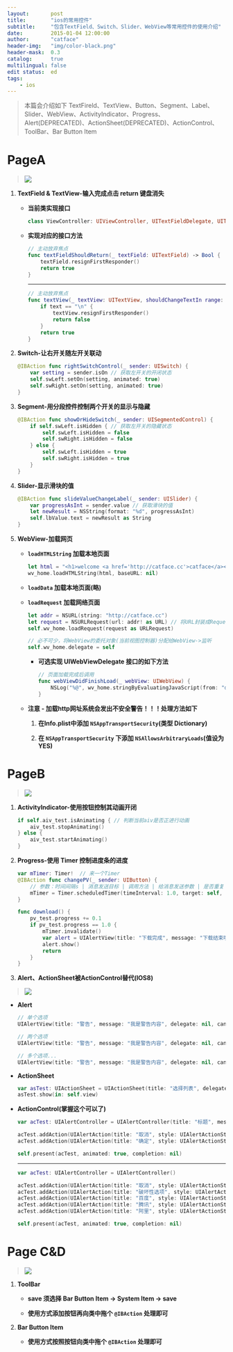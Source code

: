```yaml
---
layout:       post
title:        "ios的常用控件"
subtitle:     "包含TextField、Switch、Slider、WebView等常用控件的使用介绍"
date:         2015-01-04 12:00:00
author:       "catface"
header-img:   "img/color-black.png"
header-mask:  0.3
catalog:      true
multilingual: false
edit status:  ed
tags:
    - ios
---
```


> 本篇会介绍如下 TextFireld、TextView、Button、Segment、Label、Slider、WebView、ActivityIndicator、Progress、Alert(DEPRECATED)、ActionSheet(DEPRECATED)、ActionControl、ToolBar、Bar Button Item

# PageA

>![](https://imgconvert.csdnimg.cn/aHR0cDovL2l0Y2F0ZmFjZS5naXRodWIuaW8vaW1nL0lPUy9JT1MwMDItJUU1JUI4JUI4JUU3JTk0JUE4JUU2JThFJUE3JUU0JUJCJUI2LzAxUGFnZUEuanBn)

1. **TextField & TextView-输入完成点击 return 键盘消失**

	- **当前类实现接口**
	
		``` swift
		class ViewController: UIViewController, UITextFieldDelegate, UITextViewDelegate
		```
			
	- **实现对应的接口方法**
	
		``` swift
		// 主动放弃焦点
		func textFieldShouldReturn(_ textField: UITextField) -> Bool {
			textField.resignFirstResponder()
			return true
		}
		```
			
		---
		
		``` swift
		// 主动放弃焦点
		func textView(_ textView: UITextView, shouldChangeTextIn range: NSRange, replacementText text: String) -> Bool {
			if text == "\n" {
				textView.resignFirstResponder()
				return false
			}
			return true
		}
		```
			
2. **Switch-让右开关随左开关联动**

	``` swift
	@IBAction func rightSwitchControl(_ sender: UISwitch) {
		var setting = sender.isOn // 获取左开关的开闭状态
		self.swLeft.setOn(setting, animated: true)
		self.swRight.setOn(setting, animated: true)
	}
	```
	    
3. **Segment-用分段控件控制两个开关的显示与隐藏**    

	``` swift
	@IBAction func showOrHideSwitch(_ sender: UISegmentedControl) {
		if self.swLeft.isHidden { // 获取左开关的隐藏状态
			self.swLeft.isHidden = false
			self.swRight.isHidden = false
		} else {
			self.swLeft.isHidden = true
			self.swRight.isHidden = true
		}
	}
	```
	    
4. **Slider-显示滑块的值**

	``` swift
	@IBAction func slideValueChangeLabel(_ sender: UISlider) {
		var progressAsInt = sender.value // 获取滑块的值
		let newResult = NSString(format: "%d", progressAsInt)
		self.lbValue.text = newResult as String
	}
	```
	    
5. **WebView-加载网页**  

	- **`loadHTMLString` 加载本地页面**

		``` swift
		let html = "<h1>welcome <a href='http://catface.cc'>catface</a></h1>"
		wv_home.loadHTMLString(html, baseURL: nil)
		```
	
	- **`loadData` 加载本地页面(略)**
	
	- **`loadRequest` 加载网络页面**  
			
		``` swift
		let addr = NSURL(string: "http://catface.cc")
		let request = NSURLRequest(url: addr! as URL) // 将URL封装成Request
		self.wv_home.loadRequest(request as URLRequest)
		
		// 必不可少，将WebView的委托对象(当前视图控制器)分配给WebView->监听
		self.wv_home.delegate = self
		```
			
		- **可选实现 UIWebViewDelegate 接口的如下方法**
				
			``` swift
			// 页面加载完成后调用
			func webViewDidFinishLoad(_ webView: UIWebView) {
				NSLog("%@", wv_home.stringByEvaluatingJavaScript(from: "document.body.innerhtml")!)
			}
			```
				
	- **注意 - 加载http网址系统会发出不安全警告！！！处理方法如下**

		1. **在Info.plist中添加 `NSAppTransportSecurity`(类型 Dictionary)**
		
		2. **在 `NSAppTransportSecurity` 下添加 `NSAllowsArbitraryLoads`(值设为 YES)**
				
# PageB

>![](https://imgconvert.csdnimg.cn/aHR0cDovL2l0Y2F0ZmFjZS5naXRodWIuaW8vaW1nL0lPUy9JT1MwMDItJUU1JUI4JUI4JUU3JTk0JUE4JUU2JThFJUE3JUU0JUJCJUI2LzAyUGFnZUIuanBn)

1. **ActivityIndicator-使用按钮控制其动画开闭**
	
	``` swift
	if self.aiv_test.isAnimating { // 判断当前aiv是否正进行动画
		aiv_test.stopAnimating()
	} else {
		aiv_test.startAnimating()
	}
	```
	    
2. **Progress-使用 Timer 控制进度条的进度**   

	``` swift
	var mTimer: Timer!  // 来一个Timer
	@IBAction func changePV(_ sender: UIButton) {
		// 参数：时间间隔s | 消息发送目标 | 调用方法 | 给消息发送参数 | 是否重复
		mTimer = Timer.scheduledTimer(timeInterval: 1.0, target: self, selector: "download", userInfo: nil, repeats: true)
	}
	
	func download() {
		pv_test.progress += 0.1
		if pv_test.progress == 1.0 {
			mTimer.invalidate()
			var alert = UIAlertView(title: "下载完成", message: "下载结束哦，哥哥", delegate: nil, cancelButtonTitle: "OK")
			alert.show()
			return
		}
	}
	```
	    
3. **Alert、ActionSheet被ActionControl替代(IOS8)**  

 >![](https://imgconvert.csdnimg.cn/aHR0cDovL2l0Y2F0ZmFjZS5naXRodWIuaW8vaW1nL0lPUy9JT1MwMDItJUU1JUI4JUI4JUU3JTk0JUE4JUU2JThFJUE3JUU0JUJCJUI2LzA1UGFnZUUuanBn)

- **Alert**
    
    ``` swift
    // 单个选项
    UIAlertView(title: "警告", message: "我是警告内容", delegate: nil, cancelButtonTitle: "知道").show()
    
    // 两个选项
    UIAlertView(title: "警告", message: "我是警告内容", delegate: nil, cancelButtonTitle: "取消", otherButtonTitles: "确定").show()
    
    // 多个选项...
    UIAlertView(title: "警告", message: "我是警告内容", delegate: nil, cancelButtonTitle: "取消", otherButtonTitles: "确定", "玩一玩").show()
    ```
    
- **ActionSheet**    

    ``` swift
    var asTest: UIActionSheet = UIActionSheet(title: "选择列表", delegate: nil, cancelButtonTitle: "取消", destructiveButtonTitle: "破坏性选项", otherButtonTitles: "百度", "腾讯", "阿里")
    asTest.show(in: self.view)
    ```
    
- **ActionControl(掌握这个可以了)**

    ```	swift	
    var acTest: UIAlertController = UIAlertController(title: "标题", message: "消息内容", preferredStyle: UIAlertControllerStyle.alert)
    
    acTest.addAction(UIAlertAction(title: "取消", style: UIAlertActionStyle.cancel) {(alertAction) -> Void in NSLog("取消")})
    acTest.addAction(UIAlertAction(title: "确定", style: UIAlertActionStyle.default) {(alertAction) -> Void in NSLog("确定")})
    
    self.present(acTest, animated: true, completion: nil)
    ```
        
    ---
       
    ``` swift
    var acTest: UIAlertController = UIAlertController()
    
    acTest.addAction(UIAlertAction(title: "取消", style: UIAlertActionStyle.cancel) {(alertAction) -> Void in NSLog("取消")})
    acTest.addAction(UIAlertAction(title: "破坏性选项", style: UIAlertActionStyle.destructive) {(alertAction) -> Void in NSLog("破坏")})
    acTest.addAction(UIAlertAction(title: "百度", style: UIAlertActionStyle.default) {(alertAction) -> Void in NSLog("百度")})
    acTest.addAction(UIAlertAction(title: "腾讯", style: UIAlertActionStyle.default) {(alertAction) -> Void in NSLog("腾讯")})
    acTest.addAction(UIAlertAction(title: "阿里", style: UIAlertActionStyle.default) {(alertAction) -> Void in NSLog("阿里")})
    
    self.present(acTest, animated: true, completion: nil)  
    ```
		    
# Page C&D

 > ![](http://itCatface.github.io/img/IOS/IOS002-常用控件/03PageC.jpg)

1. **ToolBar**

	- **save 须选择 Bar Button Item -> System Item -> save**

	- **使用方式添加按钮再向类中拖个 `@IBAction` 处理即可**

2. **Bar Button Item**	

	- **使用方式按照按钮向类中拖个 `@IBAction` 处理即可**